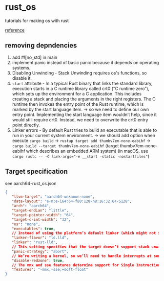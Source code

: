 # rust_os

tutorials for making os with rust

[reference](os.phil-opp.com) 

## removing depndencies

1. add #![no_std] in main
2. implement panic instead of basic panic because it depends on operating systems.
3. Disabling Unwinding - Stack Unwinding requires os's functions, so disable it.
4. `start` attribute - In a typical Rust binary that links the standard library, execution starts in a C runtime library called crt0 (“C runtime zero”), which sets up the environment for a C application. This includes creating a stack and placing the arguments in the right registers. The C runtime then invokes the entry point of the Rust runtime, which is marked by the start language item.
-> so we need to define our own entry point. Implementing the start language item wouldn’t help, since it would still require crt0. Instead, we need to overwrite the crt0 entry point directly.
5. Linker errors - By default Rust tries to build an executable that is able to run in your current system environment. -> we should add option when execute `cargo build`
-> `rustup target add thumbv7em-none-eabihf` -> `cargo build --target thumbv7em-none-eabihf`
   (target thumbv7em-none-eabihf which describes an embedded ARM system) (in macOS, use `cargo rustc -- -C link-args="-e __start -static -nostartfiles"`)


## Target specification
see aarch64-rust_os.json

```json
{
   "llvm-target": "aarch64-unknown-none",
   "data-layout": "e-m:e-i64:64-f80:128-n8:16:32:64-S128",
   "arch": "aarch64",
   "target-endian": "little",
   "target-pointer-width": "64",
   "target-c-int-width": "32",
   "os": "none",
   "executables": true,
   // Instead of using the platform’s default linker (which might not support Linux targets), we use the cross-platform LLD linker that is shipped with Rust for linking our kernel.
   "linker-flavor": "ld.lld",
   "linker": "rust-lld",
   // This setting specifies that the target doesn’t support stack unwinding on panic, so instead the program should abort directly. This has the same effect as the panic = "abort" option in our Cargo.toml
   "panic-strategy": "abort",
   // We’re writing a kernel, so we’ll need to handle interrupts at some point. To do that safely, we have to disable a certain stack pointer optimization called the “red zone”, because it would cause stack corruption otherwise.
   "disable-redzone": true,
   // The mmx and sse features determine support for Single Instruction Multiple Data (SIMD) instructions, which can often speed up programs significantly.
   "features": "-mmx,-sse,+soft-float"
}

```
